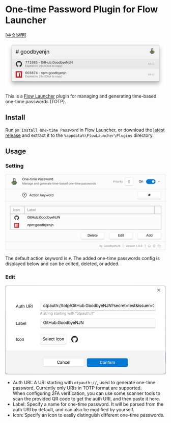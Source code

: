# One-time Password Plugin for Flow Launcher

[[中文说明](./README.zh-cn.md)]

![Main interface](./assets/screenshot-1.png)

This is a [Flow Launcher](https://github.com/Flow-Launcher/Flow.Launcher) plugin for managing and generating time-based one-time passwords (TOTP).

## Install

Run `pm install One-time Password` in Flow Launcher, or download the [latest release](https://github.com/GoodbyeNJN/releases/latest) and extract it to the `%appdata%\FlowLauncher\Plugins` directory.

## Usage

### Setting

![Setting interface](./assets/screenshot-2.png)

The default action keyword is `#`. The added one-time passwords config is displayed below and can be edited, deleted, or added.

### Edit

![Edit interface](./assets/screenshot-3.png)

-   Auth URI: A URI starting with `otpauth://`, used to generate one-time password. Currently only URIs in TOTP format are supported. <br />
    When configuring 2FA verification, you can use some scanner tools to scan the provided QR code to get the auth URI, and then paste it here.
-   Label: Specify a name for one-time password. It will be parsed from the auth URI by default, and can also be modified by yourself.
-   Icon: Specify an icon to easily distinguish different one-time passwords.
